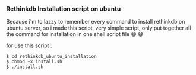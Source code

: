 ### Rethinkdb Installation script on ubuntu

Because i'm to lazzy to remember every command to install rethinkdb on ubuntu server, 
so i made this script, very simple script, only put together all the command for installation in one shell script file 😅 😅

for use this script :

```
$ cd rethinkdb_ubuntu_installation
$ chmod +x install.sh
$ ./install.sh
```

